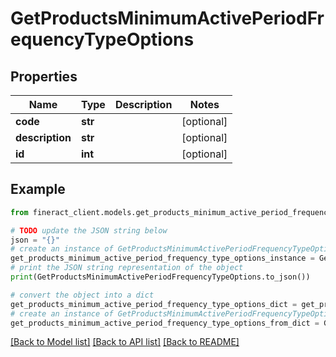# GetProductsMinimumActivePeriodFrequencyTypeOptions


## Properties

Name | Type | Description | Notes
------------ | ------------- | ------------- | -------------
**code** | **str** |  | [optional] 
**description** | **str** |  | [optional] 
**id** | **int** |  | [optional] 

## Example

```python
from fineract_client.models.get_products_minimum_active_period_frequency_type_options import GetProductsMinimumActivePeriodFrequencyTypeOptions

# TODO update the JSON string below
json = "{}"
# create an instance of GetProductsMinimumActivePeriodFrequencyTypeOptions from a JSON string
get_products_minimum_active_period_frequency_type_options_instance = GetProductsMinimumActivePeriodFrequencyTypeOptions.from_json(json)
# print the JSON string representation of the object
print(GetProductsMinimumActivePeriodFrequencyTypeOptions.to_json())

# convert the object into a dict
get_products_minimum_active_period_frequency_type_options_dict = get_products_minimum_active_period_frequency_type_options_instance.to_dict()
# create an instance of GetProductsMinimumActivePeriodFrequencyTypeOptions from a dict
get_products_minimum_active_period_frequency_type_options_from_dict = GetProductsMinimumActivePeriodFrequencyTypeOptions.from_dict(get_products_minimum_active_period_frequency_type_options_dict)
```
[[Back to Model list]](../README.md#documentation-for-models) [[Back to API list]](../README.md#documentation-for-api-endpoints) [[Back to README]](../README.md)


